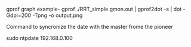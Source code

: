 gprof graph example- gprof ./RRT_simple gmon.out | gprof2dot -s | dot -Gdpi=200 -Tpng -o output.png

Command to syncronize the date with the master frome the pioneer

sudo ntpdate 192.168.0.100
